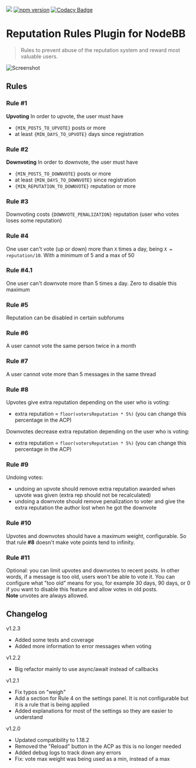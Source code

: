 ![](https://packages.nodebb.org/api/v1/plugins/nodebb-plugin-reputation-rules/compatibility.png)
[![npm version](https://badge.fury.io/js/nodebb-plugin-reputation-rules.svg?nocache=1)](https://badge.fury.io/js/nodebb-plugin-reputation-rules)
[![Codacy Badge](https://app.codacy.com/project/badge/Grade/f8c657b57e2d4664b91b9431b1138acb)](https://www.codacy.com/gh/exo-do/nodebb-plugin-reputation-rules/dashboard?utm_source=github.com&amp;utm_medium=referral&amp;utm_content=exo-do/nodebb-plugin-reputation-rules&amp;utm_campaign=Badge_Grade)

# Reputation Rules Plugin for NodeBB

> Rules to prevent abuse of the reputation system and reward most valuable users.

![Screenshot](https://raw.githubusercontent.com/exo-do/nodebb-plugin-reputation-rules/master/reputation-rules-acp.png)

## Rules

### Rule #1
**Upvoting** In order to upvote, the user must have  
- `{MIN_POSTS_TO_UPVOTE}` posts or more
- at least `{MIN_DAYS_TO_UPVOTE}` days since registration

### Rule #2
**Downvoting** In order to downvote, the user must have  
- `{MIN_POSTS_TO_DOWNVOTE}` posts or more
- at least `{MIN_DAYS_TO_DOWNVOTE}` since registration
- `{MIN_REPUTATION_TO_DOWNVOTE}` reputation or more

### Rule #3
Downvoting costs `{DOWNVOTE_PENALIZATION}` reputation (user who votes loses some reputation)

### Rule #4
One user can't vote (up or down) more than `X` times a day, being `X = reputation/10`. With a minimum of 5 and a max of 50

### Rule #4.1
One user can't downvote more than 5 times a day. Zero to disable this maximum

### Rule #5
Reputation can be disabled in certain subforums

### Rule #6
A user cannot vote the same person twice in a month

### Rule #7
A user cannot vote more than 5 messages in the same thread

### Rule #8
Upvotes give extra reputation depending on the user who is voting:  
- extra reputation = `floor(votersReputation * 5%)` (you can change this percentage in the ACP)

Downvotes decrease extra reputation depending on the user who is voting:  
- extra reputation = `floor(votersReputation * 5%)` (you can change this percentage in the ACP)

### Rule #9
Undoing votes:  
- undoing an upvote should remove extra reputation awarded when upvote was given (extra rep should not be recalculated)
- undoing a downvote should remove penalization to voter and give the extra reputation the author lost when he got the downvote

### Rule #10
Upvotes and downvotes should have a maximum weight, configurable. So that rule **#8** doesn't make vote points tend to infinity.

### Rule #11
Optional: you can limit upvotes and downvotes to recent posts. In other words, if a message is too old, users won't be able to vote it.
You can configure what "too old" means for you, for example 30 days, 90 days, or 0 if you want to disable this feature and allow votes in old posts.  
**Note** unvotes are always allowed.

## Changelog

v1.2.3

- Added some tests and coverage
- Added more information to error messages when voting

v1.2.2

- Big refactor mainly to use async/await instead of callbacks

v1.2.1

- Fix typos on "weigh"
- Add a section for Rule 4 on the settings panel. It is not configurable but it is a rule that is being applied
- Added explanations for most of the settings so they are easier to understand

v1.2.0

- Updated compatibility to 1.18.2
- Removed the "Reload" button in the ACP as this is no longer needed
- Added debug logs to track down any errors
- Fix: vote max weight was being used as a min, instead of a max
 
